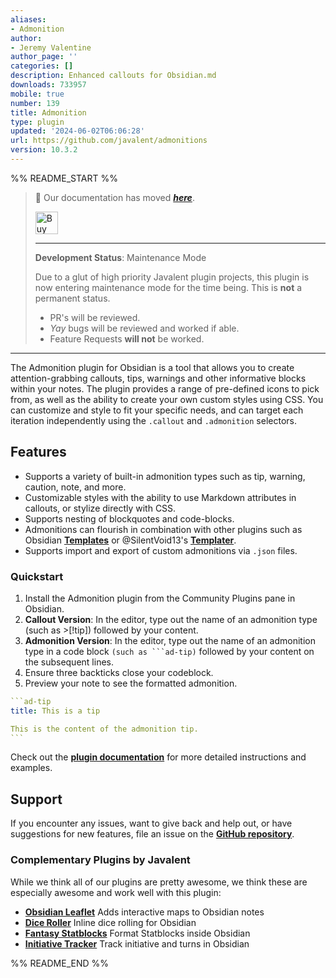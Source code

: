 ```yaml
---
aliases:
- Admonition
author:
- Jeremy Valentine
author_page: ''
categories: []
description: Enhanced callouts for Obsidian.md
downloads: 733957
mobile: true
number: 139
title: Admonition
type: plugin
updated: '2024-06-02T06:06:28'
url: https://github.com/javalent/admonitions
version: 10.3.2
---
```


%% README_START %%

> 🥇 Our documentation has moved ***[here](https://plugins.javalent.com/admonitions)***.
>
> <a href='https://www.buymeacoffee.com/valentine195' target='_blank'><img height='36' style='border:0px;height:36px;' src='https://storage.ko-fi.com/cdn/kofi3.png?v=3' border='0' alt='Buy Me a Coffee at ko-fi.com' /></a>
>
> ---
> 
> **Development Status**: Maintenance Mode
> 
> Due to a glut of high priority Javalent plugin projects, this plugin is now entering maintenance mode for the time being. This is **not** a permanent status.
> - PR's will be reviewed.
> - *Yay* bugs will be reviewed and worked if able.
> - Feature Requests **will not** be worked.

---

The Admonition plugin for Obsidian is a tool that allows you to create attention-grabbing callouts, tips, warnings and other informative blocks within your notes. The plugin provides a range of pre-defined icons to pick from, as well as the ability to create your own custom styles using CSS. You can customize and style to fit your specific needs, and can target each iteration independently using the `.callout` and `.admonition` selectors.

## Features

- Supports a variety of built-in admonition types such as tip, warning, caution, note, and more.
- Customizable styles with the ability to use Markdown attributes in callouts, or stylize directly with CSS.
- Supports nesting of blockquotes and code-blocks.
- Admonitions can flourish in combination with other plugins such as Obsidian **[Templates](https://help.obsidian.md/Plugins/Templates)** or @SilentVoid13's **[Templater](https://github.com/SilentVoid13/Templater)**.
- Supports import and export of custom admonitions via `.json` files.

### Quickstart

1. Install the Admonition plugin from the Community Plugins pane in Obsidian.
2. **Callout Version**: In the editor, type out the name of an admonition type (such as >[!tip]) followed by your content.
3. **Admonition Version**: In the editor, type out the name of an admonition type in a code block `(such as ```ad-tip)` followed by your content on the subsequent lines. 
4. Ensure three backticks close your codeblock.
5. Preview your note to see the formatted admonition.


````yaml
```ad-tip
title: This is a tip

This is the content of the admonition tip.
```
````

Check out the **[plugin documentation](https://plugins.javalent.com/admonitions)** for more detailed instructions and examples.

## Support

If you encounter any issues, want to give back and help out, or have suggestions for new features, file an issue on the **[GitHub repository](https://github.com/javalent/admonitions/issues)**.

### Complementary Plugins by Javalent

While we think all of our plugins are pretty awesome, we think these are especially awesome and work well with this plugin:

- **[Obsidian Leaflet](https://github.com/valentine195/obsidian-leaflet-plugin)** Adds interactive maps to Obsidian notes
- **[Dice Roller](https://github.com/valentine195/obsidian-dice-roller)** Inline dice rolling for Obsidian
- **[Fantasy Statblocks](https://github.com/valentine195/obsidian-5e-statblocks)** Format Statblocks inside Obsidian
- **[Initiative Tracker](https://github.com/valentine195/obsidian-initiative-tracker)** Track initiative and turns in Obsidian


%% README_END %%